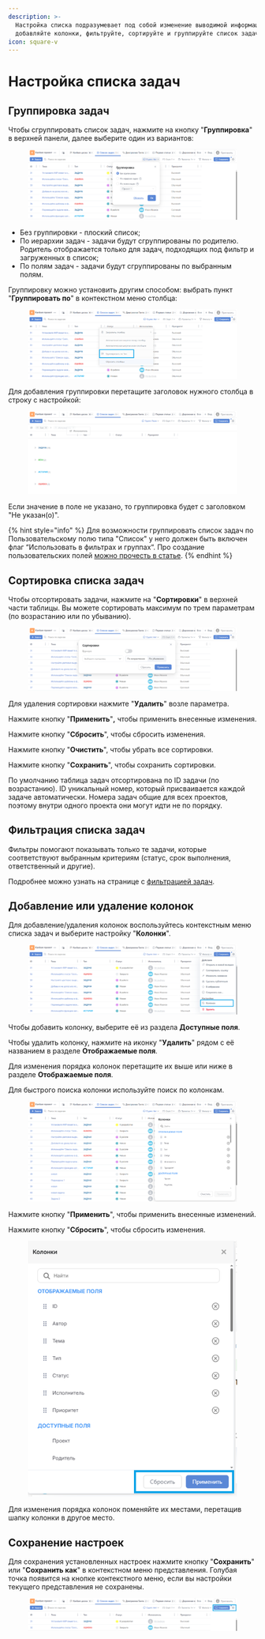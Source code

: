 ```yaml
---
description: >-
  Настройка списка подразумевает под собой изменение выводимой информации:
  добавляйте колонки, фильтруйте, сортируйте и группируйте список задач.
icon: square-v
---
```


# Настройка списка задач

## Группировка задач

Чтобы сгруппировать список задач, нажмите на кнопку "**Группировка**" в верхней панели, далее выберите один из вариантов:

<figure><img src="../../.gitbook/assets/image (1278).png" alt=""><figcaption></figcaption></figure>

* Без группировки - плоский список;
* По иерархии задач - задачи будут сгруппированы по родителю. Родитель отображается только для задач, подходящих под фильтр и загруженных в список;
* По полям задач - задачи будут сгруппированы по выбранным полям.

Группировку можно установить другим способом: выбрать пункт "**Группировать по**" в контекстном меню столбца:

<figure><img src="../../.gitbook/assets/image (1279).png" alt=""><figcaption></figcaption></figure>

Для добавления группировки перетащите заголовок нужного столбца в строку с настройкой:

<figure><img src="../../.gitbook/assets/image (1280).png" alt=""><figcaption></figcaption></figure>

Если значение в поле не указано, то группировка будет с заголовком "Не указан(о)".

{% hint style="info" %}
Для возможности группировать список задач по Пользовательскому полю типа  "Список" у него должен быть включен флаг “Использовать в фильтрах и группах“. Про создание пользовательских полей [можно прочесть в статье](../../rukovodstvo-administratora/polzovatelskie-polya.md).
{% endhint %}

## Сортировка списка задач

Чтобы отсортировать задачи, нажмите на "**Сортировки**" в верхней части таблицы. Вы можете сортировать максимум по трем параметрам (по возрастанию или по убыванию).&#x20;

<figure><img src="../../.gitbook/assets/image (1281).png" alt=""><figcaption></figcaption></figure>

Для удаления сортировки нажмите "**Удалить**" возле параметра.

Нажмите кнопку "**Применить**"**,** чтобы применить внесенные изменения.

Нажмите кнопку "**Сбросить**", чтобы сбросить изменения.

Нажмите кнопку "**Очистить**", чтобы убрать все сортировки.

Нажмите кнопку "**Сохранить**", чтобы сохранить сортировки.

По умолчанию таблица задач отсортирована по ID задачи (по возрастанию). ID уникальный номер, который присваивается каждой задаче автоматически. Номера задач общие для всех проектов, поэтому внутри одного проекта они могут идти не по порядку.

## Фильтрация списка задач

Фильтры помогают показывать только те задачи, которые соответствуют выбранным критериям (статус, срок выполнения, ответственный и другие).

Подробнее можно узнать на странице с [фильтрацией задач](../filtraciya/filtraciya-zadach.md).

## Добавление или удаление колонок

Для добавление/удаления колонок воспользуйтесь контекстным меню списка задач и выберите настройку "**Колонки**".

<figure><img src="../../.gitbook/assets/image (1282).png" alt=""><figcaption></figcaption></figure>

Чтобы добавить колонку, выберите её из раздела **Доступные поля**.

Чтобы удалить колонку, нажмите на иконку "**Удалить**" рядом с её названием в разделе **Отображаемые поля**.

Для изменения порядка колонок перетащите их выше или ниже в разделе **Отображаемые поля**.

Для быстрого поиска колонки используйте поиск по колонкам.

<figure><img src="../../.gitbook/assets/image (1283).png" alt=""><figcaption></figcaption></figure>

Нажмите кнопку "**Применить**", чтобы применить внесенные изменений.

Нажмите кнопку "**Сбросить**", чтобы сбросить изменения.

<figure><img src="../../.gitbook/assets/image (133).png" alt=""><figcaption></figcaption></figure>

Для изменения порядка колонок поменяйте их местами, перетащив шапку колонки в другое место.

## Сохранение настроек

Для сохранения установленных настроек нажмите кнопку "**Сохранить**" или "**Сохранить как**" в контекстном меню представления. Голубая точка появится на кнопке контекстного меню, если вы настройки текущего представления не сохранены.

<figure><img src="../../.gitbook/assets/image (1284).png" alt=""><figcaption></figcaption></figure>
